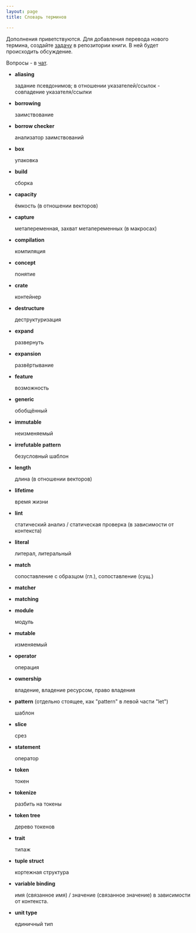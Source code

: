 ```yaml
---
layout: page
title: Словарь терминов

---
```


Дополнения приветствуются. Для добавления перевода нового термина,
создайте [задачу](https://github.com/ruRust/rust_book_ru/issues/new) в
репозитории книги. В ней будет происходить обсуждение.

Вопросы - в [чат](https://gitter.im/ruRust/rust_book_ru).

* **aliasing**

  задание псевдонимов; в отношении указателей/ссылок - совпадение указателя/ссылки

* **borrowing**

  заимствование

* **borrow checker**

  анализатор заимствований

* **box**

  упаковка

* **build**

  сборка

* **capacity**

  ёмкость (в отношении векторов)

* **capture**

  метапеременная, захват метапеременных (в макросах)

* **compilation**

  компиляция

* **concept**

  понятие

* **crate**

  контейнер

* **destructure**

  деструктуризация

* **expand**

  развернуть

* **expansion**

  развёртывание

* **feature**

  возможность

* **generic**

  обобщённый

* **immutable**

  неизменяемый

* **irrefutable pattern**

  безусловный шаблон

* **length**

  длина (в отношении векторов)

* **lifetime**

  время жизни

* **lint**

  статический анализ / статическая проверка (в зависимости от контекста)

* **literal**

  литерал, литеральный

* **match**

  сопоставление с образцом (гл.), сопоставление (сущ.)

* **matcher**


* **matching**


* **module**

  модуль
  
* **mutable**

  изменяемый

* **operator**

  операция

* **ownership**

  владение, владение ресурсом, право владения

* **pattern** (отдельно стоящее, как "pattern" в левой части "let")

  шаблон

* **slice**

  срез

* **statement**

  оператор

* **token**

  токен

* **tokenize**

  разбить на токены

* **token tree**

  дерево токенов

* **trait**

  типаж

* **tuple struct**

  кортежная структура

* **variable binding**

  имя (связанное имя) / значение (связанное значение) в зависимости от контекста.

* **unit type**

  единичный тип

